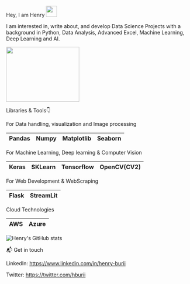 Hey, I am Henry <img src="https://raw.githubusercontent.com/MartinHeinz/MartinHeinz/master/wave.gif" width="30px">

I am interested in, write about, and develop Data Science Projects with a background in Python, Data Analysis, Advanced Excel, Machine Learning, Deep Learning and AI.

<img src="https://user-images.githubusercontent.com/19470424/124124429-14d3e700-da81-11eb-9cc9-aecd4753ae9e.gif" width="200" height="150">

Libraries & Tools👇

For Data handling, visualization and Image processing

| Pandas  |  Numpy | Matplotlib | Seaborn |
| ------------- | ------------- | ------------- | ------------- |

For Machine Learning, Deep learning & Computer Vision

| Keras | SKLearn | Tensorflow | OpenCV(CV2) |
| ------------- | ------------- | ------------- | ------------- |

For Web Development & WebScraping

| Flask | StreamLit | 
| ------------- | ------------- |

Cloud Technologies

| AWS | Azure | 
| ------------- | ------------- |

![Henry's GitHub stats](https://github-readme-stats.vercel.app/api?username=buriihenry&show_icons=true&theme=radical)

 📬 Get in touch 

LinkedIn: https://www.linkedin.com/in/henry-burii

Twitter: https://twitter.com/hburii 

